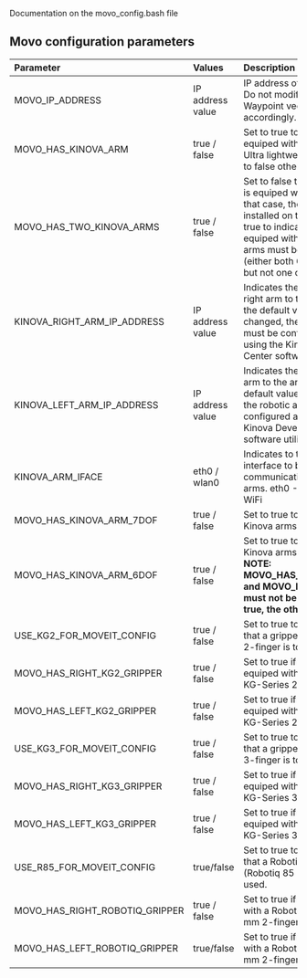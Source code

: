 Documentation on the movo_config.bash file

Movo configuration parameters
-----------------------------

Parameter | Values | Description
:--- | :--- | :---
MOVO_IP_ADDRESS | IP address value | IP address of the Waypoint vector. Do not modify unless the Waypoint vector is modified accordingly.
MOVO_HAS_KINOVA_ARM | true / false | Set to true to indicates if MOVO is equiped with at least one Kinova Ultra lightweight robotic arm. Set to false otherwise.
MOVO_HAS_TWO_KINOVA_ARMS | true / false | Set to false to indicate that MOVO is equiped with 1 Kinova arm. In that case, the arm needs to be installed on the right side. Set to true to indicate that MOVO is equiped with 2 Kinova arms. Both arms must be of the same type (either both 6DOF or both 7DOF but not one of each).
KINOVA_RIGHT_ARM_IP_ADDRESS | IP address value | Indicates the IP address of the right arm to the arm controller. If the default value is to be changed, the robotic arm base must be configured accordingly using the Kinova Development Center software utility.
KINOVA_LEFT_ARM_IP_ADDRESS | IP address value | Indicates the IP address of the left arm to the arm controler. If the default value is to be changed, the robotic arm base must be configured accordingly using the Kinova Development Center software utility.
KINOVA_ARM_IFACE | eth0 / wlan0 | Indicates to the arm controller the interface to be used for the communication with the JACO arms. eth0 - Ethernet, wlan0 - WiFi
MOVO_HAS_KINOVA_ARM_7DOF | true / false | Set to true to indicate that the Kinova arms installed are 7DOF. 
MOVO_HAS_KINOVA_ARM_6DOF | true / false | Set to true to indicate that the Kinova arms installed are 6DOF. **NOTE: MOVO_HAS_KINOVA_ARM_6DOF and MOVO_HAS_ARM_7DOF must not be the same. If one is true, the other must be false.**
USE_KG2_FOR_MOVEIT_CONFIG | true / false | Set to true to indicate to moveit that a gripper of type KG-Series 2-finger is to be used.
MOVO_HAS_RIGHT_KG2_GRIPPER | true / false | Set to true if the right arm is equiped with a gripper of type KG-Series 2-finger.
MOVO_HAS_LEFT_KG2_GRIPPER | true / false | Set to true if the left arm is equiped with a gripper of type KG-Series 2-finger.
USE_KG3_FOR_MOVEIT_CONFIG | true / false | Set to true to indicate to moveit that a gripper of type KG-Series 3-finger is to be used.
MOVO_HAS_RIGHT_KG3_GRIPPER | true / false | Set to true if the right arm is equiped with a gripper of type KG-Series 3-finger.
MOVO_HAS_LEFT_KG3_GRIPPER | true / false | Set to true if the left arm is equiped with a gripper of type KG-Series 3-finger.
USE_R85_FOR_MOVEIT_CONFIG | true/false | Set to true to indicate to moveit that a Robotiq gripper of type R85 (Robotiq 85 mm 2-finger) is to be used.
MOVO_HAS_RIGHT_ROBOTIQ_GRIPPER | true / false | Set to true if the right is equiped with a Robotiq R85 (Robotiq 85 mm 2-finger) gripper.
MOVO_HAS_LEFT_ROBOTIQ_GRIPPER | true/false | Set to true if the left is equiped with a Robotiq R85 (Robotiq 85 mm 2-finger) gripper.
